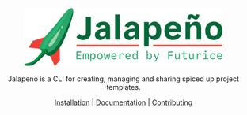 <div align="center">
  <a href="https://futurice.github.io/jalapeno">
    <img src="docs/static/img/logo.png" width="400px"/>
  </a>

  <br>

  <p>
    Jalapeno is a CLI for creating, managing and sharing spiced up project templates.
  </p>

  <p>
    <a href="https://futurice.github.io/jalapeno/installation/">Installation</a> | <a href="https://futurice.github.io/jalapeno/usage/">Documentation</a> | <a href="https://futurice.github.io/jalapeno/usage/">Contributing</a>
  </p>
</div>
